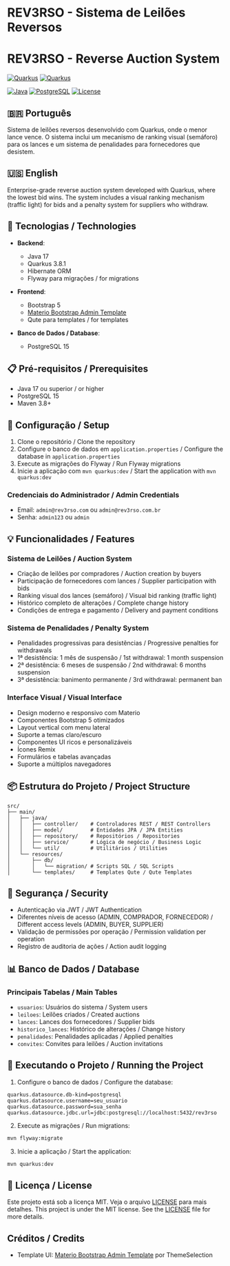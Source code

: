 # REV3RSO - Sistema de Leilões Reversos
# REV3RSO - Reverse Auction System

[![Quarkus](https://design.jboss.org/quarkus/logo/final/PNG/quarkus_logo_horizontal_rgb_1280px_default.png#gh-light-mode-only)](https://quarkus.io/#gh-light-mode-only)
[![Quarkus](https://design.jboss.org/quarkus/logo/final/PNG/quarkus_logo_horizontal_rgb_1280px_reverse.png#gh-dark-mode-only)](https://quarkus.io/#gh-dark-mode-only)

[![Java](https://img.shields.io/badge/Java-17-brightgreen.svg?style=for-the-badge&logo=openjdk)](https://www.oracle.com/java/)
[![PostgreSQL](https://img.shields.io/badge/PostgreSQL-15-blue.svg?style=for-the-badge&logo=postgresql&logoColor=white)](https://www.postgresql.org/)
[![License](https://img.shields.io/badge/license-MIT-brightgreen.svg?style=for-the-badge&logo=apache&color=brightgreen)](LICENSE)

## 🇧🇷 Português

Sistema de leilões reversos desenvolvido com Quarkus, onde o menor lance vence. O sistema inclui um mecanismo de ranking visual (semáforo) para os lances e um sistema de penalidades para fornecedores que desistem.

## 🇺🇸 English

Enterprise-grade reverse auction system developed with Quarkus, where the lowest bid wins. The system includes a visual ranking mechanism (traffic light) for bids and a penalty system for suppliers who withdraw.

## 🚀 Tecnologias / Technologies

- **Backend**: 
  - Java 17
  - Quarkus 3.8.1
  - Hibernate ORM
  - Flyway para migrações / for migrations

- **Frontend**:
  - Bootstrap 5
  - [Materio Bootstrap Admin Template](https://github.com/themeselection/materio-bootstrap-html-admin-template-free)
  - Qute para templates / for templates

- **Banco de Dados / Database**:
  - PostgreSQL 15

## 📋 Pré-requisitos / Prerequisites

- Java 17 ou superior / or higher
- PostgreSQL 15
- Maven 3.8+

## 🔧 Configuração / Setup

1. Clone o repositório / Clone the repository
2. Configure o banco de dados em `application.properties` / Configure the database in `application.properties`
3. Execute as migrações do Flyway / Run Flyway migrations
4. Inicie a aplicação com `mvn quarkus:dev` / Start the application with `mvn quarkus:dev`

### Credenciais do Administrador / Admin Credentials
- Email: `admin@rev3rso.com` ou `admin@rev3rso.com.br`
- Senha: `admin123` ou `admin`

## 💡 Funcionalidades / Features

### Sistema de Leilões / Auction System
- Criação de leilões por compradores / Auction creation by buyers
- Participação de fornecedores com lances / Supplier participation with bids
- Ranking visual dos lances (semáforo) / Visual bid ranking (traffic light)
- Histórico completo de alterações / Complete change history
- Condições de entrega e pagamento / Delivery and payment conditions

### Sistema de Penalidades / Penalty System
- Penalidades progressivas para desistências / Progressive penalties for withdrawals
- 1ª desistência: 1 mês de suspensão / 1st withdrawal: 1 month suspension
- 2ª desistência: 6 meses de suspensão / 2nd withdrawal: 6 months suspension
- 3ª desistência: banimento permanente / 3rd withdrawal: permanent ban

### Interface Visual / Visual Interface
- Design moderno e responsivo com Materio
- Componentes Bootstrap 5 otimizados
- Layout vertical com menu lateral
- Suporte a temas claro/escuro
- Componentes UI ricos e personalizáveis
- Ícones Remix
- Formulários e tabelas avançadas
- Suporte a múltiplos navegadores

## 📦 Estrutura do Projeto / Project Structure

```
src/
├── main/
│   ├── java/
│   │   ├── controller/    # Controladores REST / REST Controllers
│   │   ├── model/         # Entidades JPA / JPA Entities
│   │   ├── repository/    # Repositórios / Repositories
│   │   ├── service/       # Lógica de negócio / Business Logic
│   │   └── util/          # Utilitários / Utilities
│   └── resources/
│       ├── db/
│       │   └── migration/ # Scripts SQL / SQL Scripts
│       └── templates/     # Templates Qute / Qute Templates
```

## 🔐 Segurança / Security

- Autenticação via JWT / JWT Authentication
- Diferentes níveis de acesso (ADMIN, COMPRADOR, FORNECEDOR) / Different access levels (ADMIN, BUYER, SUPPLIER)
- Validação de permissões por operação / Permission validation per operation
- Registro de auditoria de ações / Action audit logging

## 📊 Banco de Dados / Database

### Principais Tabelas / Main Tables
- `usuarios`: Usuários do sistema / System users
- `leiloes`: Leilões criados / Created auctions
- `lances`: Lances dos fornecedores / Supplier bids
- `historico_lances`: Histórico de alterações / Change history
- `penalidades`: Penalidades aplicadas / Applied penalties
- `convites`: Convites para leilões / Auction invitations

## 🚀 Executando o Projeto / Running the Project

1. Configure o banco de dados / Configure the database:
```properties
quarkus.datasource.db-kind=postgresql
quarkus.datasource.username=seu_usuario
quarkus.datasource.password=sua_senha
quarkus.datasource.jdbc.url=jdbc:postgresql://localhost:5432/rev3rso
```

2. Execute as migrações / Run migrations:
```bash
mvn flyway:migrate
```

3. Inicie a aplicação / Start the application:
```bash
mvn quarkus:dev
```

## 📝 Licença / License

Este projeto está sob a licença MIT. Veja o arquivo [LICENSE](LICENSE) para mais detalhes.
This project is under the MIT license. See the [LICENSE](LICENSE) file for more details.

## Créditos / Credits

- Template UI: [Materio Bootstrap Admin Template](https://github.com/themeselection/materio-bootstrap-html-admin-template-free) por ThemeSelection
